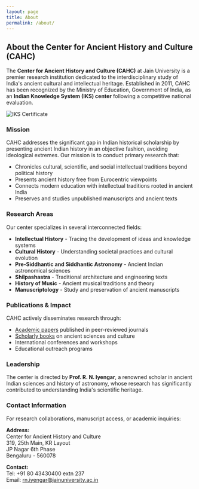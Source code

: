 ```yaml
---
layout: page
title: About
permalink: /about/
---
```


## About the Center for Ancient History and Culture (CAHC)

The **Center for Ancient History and Culture (CAHC)** at Jain University is a premier research institution dedicated to the interdisciplinary study of India's ancient cultural and intellectual heritage. Established in 2011, CAHC has been recognized by the Ministry of Education, Government of India, as an **Indian Knowledge System (IKS) center** following a competitive national evaluation.

![IKS Certificate](../assets/cahc-iks-cert.jpg)

### Mission

CAHC addresses the significant gap in Indian historical scholarship by presenting ancient Indian history in an objective fashion, avoiding ideological extremes. Our mission is to conduct primary research that:

- Chronicles cultural, scientific, and social intellectual traditions beyond political history
- Presents ancient history free from Eurocentric viewpoints  
- Connects modern education with intellectual traditions rooted in ancient India
- Preserves and studies unpublished manuscripts and ancient texts

### Research Areas

Our center specializes in several interconnected fields:

- **Intellectual History** - Tracing the development of ideas and knowledge systems
- **Cultural History** - Understanding societal practices and cultural evolution
- **Pre-Siddhantic and Siddhantic Astronomy** - Ancient Indian astronomical sciences
- **Shilpashastra** - Traditional architecture and engineering texts
- **History of Music** - Ancient musical traditions and theory
- **Manuscriptology** - Study and preservation of ancient manuscripts

### Publications & Impact

CAHC actively disseminates research through:
- [Academic papers](/papers) published in peer-reviewed journals
- [Scholarly books](/books) on ancient sciences and culture
- International conferences and workshops
- Educational outreach programs

### Leadership

The center is directed by **Prof. R. N. Iyengar**, a renowned scholar in ancient Indian sciences and history of astronomy, whose research has significantly contributed to understanding India's scientific heritage.

### Contact Information

For research collaborations, manuscript access, or academic inquiries:

**Address:**  
Center for Ancient History and Culture  
319, 25th Main, KR Layout  
JP Nagar 6th Phase  
Bengaluru - 560078  

**Contact:**  
Tel: +91 80 43430400 extn 237  
Email: [rn.iyengar@jainuniversity.ac.in](mailto:rn.iyengar@jainuniversity.ac.in?subject=CAHC%20Inquiry)
